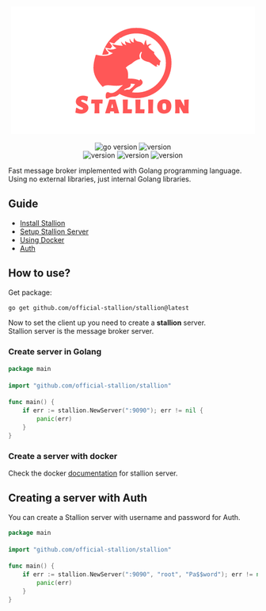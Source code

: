 <p align="center">
<img src="assets/logo.png" alt="logo" />
</p>

<p align="center">
<img src="https://img.shields.io/badge/Golang-1.19-66ADD8?style=for-the-badge&logo=go" alt="go version" />
<img src="https://img.shields.io/badge/Version-1.3.0-red?style=for-the-badge&logo=github" alt="version" /><br />
<img src="https://img.shields.io/badge/MacOS-black?style=for-the-badge&logo=apple" alt="version" />
<img src="https://img.shields.io/badge/Linux-white?style=for-the-badge&logo=linux" alt="version" />
<img src="https://img.shields.io/badge/Windows-blue?style=for-the-badge&logo=windows" alt="version" />
</p>

Fast message broker implemented with Golang programming language.<br />
Using no external libraries, just internal Golang libraries.

## Guide
- [Install Stallion](#how-to-use)
- [Setup Stallion Server](#create-server-in-golang)
- [Using Docker](#create-a-server-with-docker)
- [Auth](#creating-a-server-with-auth)

## How to use?

Get package:

```shell
go get github.com/official-stallion/stallion@latest
```

Now to set the client up you need to create a **stallion** server.<br />
Stallion server is the message broker server.

### Create server in Golang

```go
package main

import "github.com/official-stallion/stallion"

func main() {
	if err := stallion.NewServer(":9090"); err != nil {
		panic(err)
	}
}
```

### Create a server with docker

Check the docker [documentation](./docker/README.md) for stallion server.

## Creating a server with Auth

You can create a Stallion server with username and password for Auth.
```go
package main

import "github.com/official-stallion/stallion"

func main() {
	if err := stallion.NewServer(":9090", "root", "Pa$$word"); err != nil {
		panic(err)
	}
}
```
